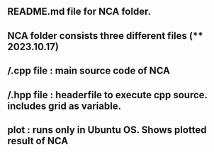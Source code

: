 ## README.md file for NCA folder.
## NCA folder consists three different files (** 2023.10.17)

## /.cpp file : main source code of NCA
## /.hpp file : headerfile to execute cpp source. includes grid as variable.
## plot : runs only in Ubuntu OS. Shows plotted result of NCA

